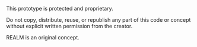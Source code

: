 This prototype is protected and proprietary.

Do not copy, distribute, reuse, or republish any part of this code or concept
without explicit written permission from the creator.

REALM is an original concept.
